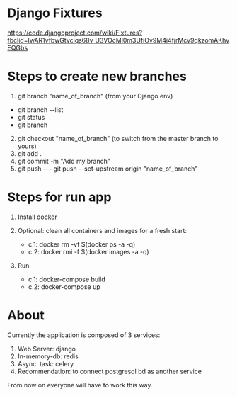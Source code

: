 
# Django Fixtures
https://code.djangoproject.com/wiki/Fixtures?fbclid=IwAR1vfbwGtvciqs68v_U3VOcMl0m3UfiOv9M4i4fjrMcv9qkzomAKhvEQGbs


# Steps to create new branches
1. git branch "name_of_branch" (from your Django env)

- git branch --list
- git status
- git branch

2. git checkout "name_of_branch" (to switch from the master branch to yours)
3. git add .
4. git commit -m "Add my branch"
5. git push --- git push --set-upstream origin "name_of_branch"


# Steps for run app
1. Install docker

2. Optional: clean all containers and images for a fresh start:
    - c.1: docker rm -vf $(docker ps -a -q)
    - c.2: docker rmi -f $(docker images -a -q)

2. Run
     - c.1: docker-compose build 
     - c.2: docker-compose up



# About 

Currently the application is composed of 3 services:

1. Web Server: django
2. In-memory-db: redis
3. Async. task: celery
4. Recommendation: to connect postgresql bd as another service

From now on everyone will have to work this way.


